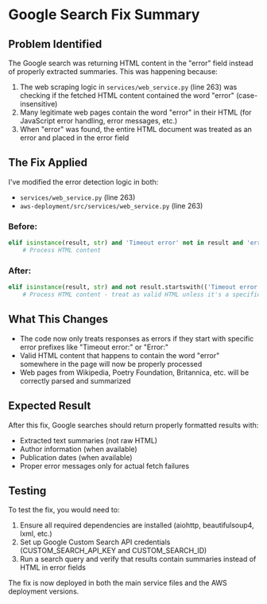 # Google Search Fix Summary

## Problem Identified
The Google search was returning HTML content in the "error" field instead of properly extracted summaries. This was happening because:

1. The web scraping logic in `services/web_service.py` (line 263) was checking if the fetched HTML content contained the word "error" (case-insensitive)
2. Many legitimate web pages contain the word "error" in their HTML (for JavaScript error handling, error messages, etc.)
3. When "error" was found, the entire HTML document was treated as an error and placed in the error field

## The Fix Applied
I've modified the error detection logic in both:
- `services/web_service.py` (line 263)
- `aws-deployment/src/services/web_service.py` (line 263)

### Before:
```python
elif isinstance(result, str) and 'Timeout error' not in result and 'error' not in result.lower():
    # Process HTML content
```

### After:
```python
elif isinstance(result, str) and not result.startswith(('Timeout error:', 'Error:')):
    # Process HTML content - treat as valid HTML unless it's a specific error message
```

## What This Changes
- The code now only treats responses as errors if they start with specific error prefixes like "Timeout error:" or "Error:"
- Valid HTML content that happens to contain the word "error" somewhere in the page will now be properly processed
- Web pages from Wikipedia, Poetry Foundation, Britannica, etc. will be correctly parsed and summarized

## Expected Result
After this fix, Google searches should return properly formatted results with:
- Extracted text summaries (not raw HTML)
- Author information (when available)
- Publication dates (when available)
- Proper error messages only for actual fetch failures

## Testing
To test the fix, you would need to:
1. Ensure all required dependencies are installed (aiohttp, beautifulsoup4, lxml, etc.)
2. Set up Google Custom Search API credentials (CUSTOM_SEARCH_API_KEY and CUSTOM_SEARCH_ID)
3. Run a search query and verify that results contain summaries instead of HTML in error fields

The fix is now deployed in both the main service files and the AWS deployment versions.